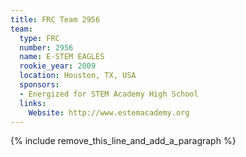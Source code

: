 ```yaml
---
title: FRC Team 2956
team:
  type: FRC
  number: 2956
  name: E-STEM EAGLES
  rookie_year: 2009
  location: Houston, TX, USA
  sponsors:
  - Energized for STEM Academy High School
  links:
    Website: http://www.estemacademy.org
---
```


{% include remove_this_line_and_add_a_paragraph %}